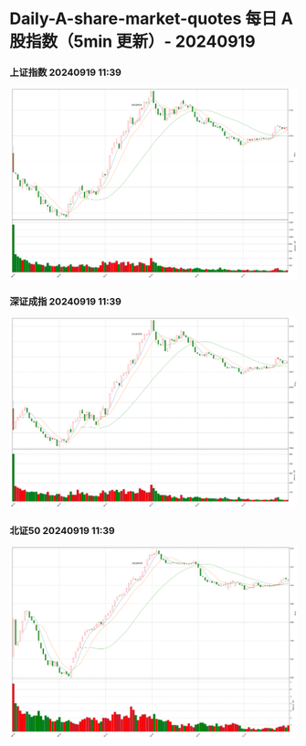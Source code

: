 
# Daily-A-share-market-quotes 每日 A 股指数（5min 更新）- 20240919

### 上证指数 20240919 11:39
![](./fig/2024/9/20240919-sh000001.png)

### 深证成指 20240919 11:39
![](./fig/2024/9/20240919-sz399001.png)

### 北证50 20240919 11:39
![](./fig/2024/9/20240919-bj899050.png)
